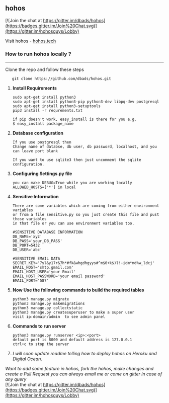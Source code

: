 <h2>hohos</h2> 

[![Join the chat at https://gitter.im/dbads/hohos](https://badges.gitter.im/Join%20Chat.svg)](https://gitter.im/hohosguys/Lobby)<br>

Visit hohos - [hohos.tech](http://hohos.tech)



<h3>How to run hohos locally ?</h3><hr>
      
Clone the repo and follow these steps 

       git clone https://github.com/dbads/hohos.git

1. **Install Requirements**
   
       sudo apt-get install python3
       sudo apt-get install python3-pip python3-dev libpq-dev postgresql
       sudo apt-get install python3-setuptools
       pip3 install -r requrements.txt

       if pip doesn't work, easy_install is there for you e.g.
       $ easy_install package_name

2. **Database configuration**

       If you use postgresql then
       Change name of databse, db user, db password, localhost, and you can leave port blank

       If you want to use sqlite3 then just uncomment the sqlite configuration.

3. **Configuring Settings.py file** 

       you can make DEBUG=True while you are working locally
       ALLOWED_HOSTS=['*'] in local

4. **Sensitive Information**
     
       There are some variables which are coming from either environment variables 
       or from a file sensitive.py so you just create this file and pust those variables 
       in that file or you can use environment variables too. 

       #SENSITIVE DATABASE INFORMATION
       DB_NAME='xyz'
       DB_PASS='your_DB_PASS'
       DB_PORT=5432
       DB_USER='abc'

       #SENSITIVE EMAIL DATA
       SECRET_KEY='7yl&y17r&7h*#fk&whgdhgyys#^m$0+k$)l!-idm*md%w_ldcj'
       EMAIL_HOST='smtp.gmail.com' 
       EMAIL_HOST_USER='your Email'
       EMAIL_HOST_PASSWORD='your email password'
       EMAIL_PORT='587'

5. **Now Use the following commands to build the required tables**

       python3 manage.py migrate
       python3 manage.py makemigrations
       python3 manage.py collectstatic
       python3 manage.py createsuperuser to make a super user
       visit ip:domain/admin  to see admin panel
       
6. **Commands to run server**

       python3 manage.py runserver <ip>:<port>
       default port is 8000 and default address is 127.0.0.1
       ctrl+c to stop the server

7. *I will soon update readme telling how to deploy hohos on Heroku and Digital Ocean.*

       
*Want to add some feature in hohos, fork the hohos, make changes and create a Pull Request*
*you can always email me or come on gitter in case of any query*       
[![Join the chat at https://gitter.im/dbads/hohos](https://badges.gitter.im/Join%20Chat.svg)](https://gitter.im/hohosguys/Lobby)<br>
